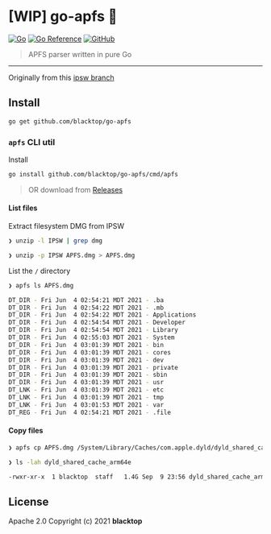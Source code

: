 # [WIP] go-apfs 🚧

[![Go](https://github.com/blacktop/go-apfs/workflows/Go/badge.svg?branch=master)](https://github.com/blacktop/go-apfs/actions) [![Go Reference](https://pkg.go.dev/badge/github.com/blacktop/go-apfs.svg)](https://pkg.go.dev/github.com/blacktop/go-apfs) [![GitHub](https://img.shields.io/github/license/blacktop/go-apfs)](https://github.com/blacktop/go-apfs/blob/main/LICENSE)

> APFS parser written in pure Go

---

Originally from this [ipsw branch](https://github.com/blacktop/ipsw/tree/feature/apfs-parser)

## Install

```bash
go get github.com/blacktop/go-apfs
```

### `apfs` CLI util

Install

```bash
go install github.com/blacktop/go-apfs/cmd/apfs
```

> OR download from [Releases](https://github.com/blacktop/go-apfs/releases/latest)

#### List files

Extract filesystem DMG from IPSW

```bash
❯ unzip -l IPSW | grep dmg
```

```bash
❯ unzip -p IPSW APFS.dmg > APFS.dmg
```

List the `/` directory

```bash
❯ apfs ls APFS.dmg

DT_DIR - Fri Jun  4 02:54:21 MDT 2021 - .ba
DT_DIR - Fri Jun  4 02:54:22 MDT 2021 - .mb
DT_DIR - Fri Jun  4 02:54:22 MDT 2021 - Applications
DT_DIR - Fri Jun  4 02:54:54 MDT 2021 - Developer
DT_DIR - Fri Jun  4 02:54:54 MDT 2021 - Library
DT_DIR - Fri Jun  4 02:55:03 MDT 2021 - System
DT_DIR - Fri Jun  4 03:01:39 MDT 2021 - bin
DT_DIR - Fri Jun  4 03:01:39 MDT 2021 - cores
DT_DIR - Fri Jun  4 03:01:39 MDT 2021 - dev
DT_DIR - Fri Jun  4 03:01:39 MDT 2021 - private
DT_DIR - Fri Jun  4 03:01:39 MDT 2021 - sbin
DT_DIR - Fri Jun  4 03:01:39 MDT 2021 - usr
DT_LNK - Fri Jun  4 03:01:39 MDT 2021 - etc
DT_LNK - Fri Jun  4 03:01:39 MDT 2021 - tmp
DT_LNK - Fri Jun  4 03:01:53 MDT 2021 - var
DT_REG - Fri Jun  4 02:54:21 MDT 2021 - .file
```

#### Copy files

```bash
❯ apfs cp APFS.dmg /System/Library/Caches/com.apple.dyld/dyld_shared_cache_arm64e
```

```bash
❯ ls -lah dyld_shared_cache_arm64e

-rwxr-xr-x  1 blacktop  staff   1.4G Sep  9 23:56 dyld_shared_cache_arm64e
```

## License

Apache 2.0 Copyright (c) 2021 **blacktop**
